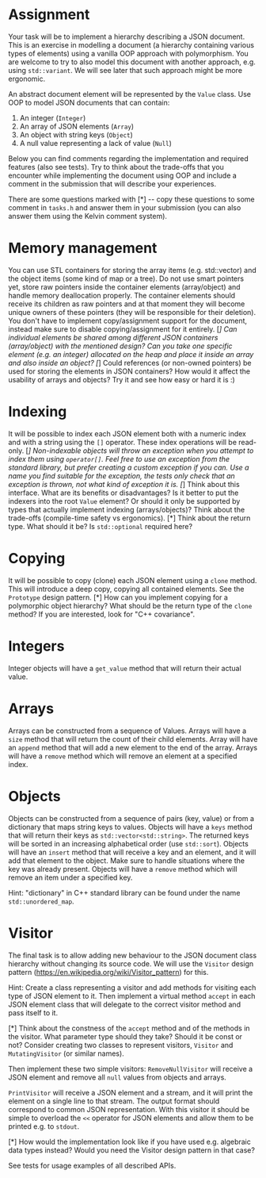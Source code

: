 # Assignment
Your task will be to implement a hierarchy describing a JSON document.
This is an exercise in modelling a document (a hierarchy containing various types of elements)
using a vanilla OOP approach with polymorphism.
You are welcome to try to also model this document with another approach, e.g. using `std::variant`.
We will see later that such approach might be more ergonomic.

An abstract document element will be represented by the `Value` class. Use OOP to model JSON
documents that can contain:
1) An integer (`Integer`)
2) An array of JSON elements (`Array`)
3) An object with string keys (`Object`)
4) A null value representing a lack of value (`Null`)

Below you can find comments regarding the implementation and required features (also see tests).
Try to think about the trade-offs that you encounter while implementing the document using OOP
and include a comment in the submission that will describe your experiences.

There are some questions marked with [*] -- copy these questions to some comment in `tasks.h` and
answer them in your submission (you can also answer them using the Kelvin comment system).

# Memory management
You can use STL containers for storing the array items (e.g. std::vector) and the object items
(some kind of map or a tree). Do not use smart pointers yet, store raw pointers inside the container
elements (array/object) and handle memory deallocation properly. The container elements should
receive its children as raw pointers and at that moment they will become unique owners of these
pointers (they will be responsible for their deletion).
You don't have to implement copy/assignment support for the document, instead make sure to disable
copying/assignment for it entirely.
[*] Can individual elements be shared among different JSON containers (array/object) with the mentioned
design? Can you take one specific element (e.g. an integer) allocated on the heap and place it inside
an array and also inside an object?
[*] Could references (or non-owned pointers) be used for storing the elements in JSON containers?
How would it affect the usability of arrays and objects? Try it and see how easy or hard it is :)

# Indexing
It will be possible to index each JSON element both with a numeric index and with a string
using the `[]` operator. These index operations will be read-only.
[*] Non-indexable objects will throw an exception when you attempt to index them using `operator[]`.
Feel free to use an exception from the standard library, but prefer creating a custom exception
if you can. Use a name you find suitable for the exception, the tests only check that an exception
is thrown, not what kind of exception it is.
[*] Think about this interface. What are its benefits or disadvantages? Is it better to put the
indexers into the root `Value` element? Or should it only be supported by types that actually
implement indexing (arrays/objects)? Think about the trade-offs (compile-time safety vs ergonomics).
[*] Think about the return type. What should it be? Is `std::optional` required here?
    
# Copying
It will be possible to copy (clone) each JSON element using a `clone` method. This will introduce
a deep copy, copying all contained elements. See the `Prototype` design pattern.
[*] How can you implement copying for a polymorphic object hierarchy? What should be the return type
of the `clone` method? If you are interested, look for "C++ covariance".

# Integers
Integer objects will have a `get_value` method that will return their actual value.

# Arrays
Arrays can be constructed from a sequence of Values.
Arrays will have a `size` method that will return the count of their child elements.
Array will have an `append` method that will add a new element to the end of the array.
Arrays will have a `remove` method which will remove an element at a specified index.

# Objects
Objects can be constructed from a sequence of pairs (key, value) or from a dictionary that maps
string keys to values.
Objects will have a `keys` method that will return their keys as `std::vector<std::string>`.
The returned keys will be sorted in an increasing alphabetical order (use `std::sort`).
Objects will have an `insert` method that will receive a key and an element, and it will add
that element to the object. Make sure to handle situations where the key was already present.
Objects will have a `remove` method which will remove an item under a specified key.

Hint: "dictionary" in C++ standard library can be found under the name `std::unordered_map`.

# Visitor
The final task is to allow adding new behaviour to the JSON document class hierarchy without changing
its source code. We will use the `Visitor` design pattern (https://en.wikipedia.org/wiki/Visitor_pattern)
for this.

Hint:
Create a class representing a visitor and add methods for visiting each type of JSON element to it.
Then implement a virtual method `accept` in each JSON element class that will delegate to the correct
visitor method and pass itself to it.

[*] Think about the constness of the `accept` method and of the methods in the visitor. What
parameter type should they take? Should it be const or not? Consider creating two classes
to represent visitors, `Visitor` and `MutatingVisitor` (or similar names).

Then implement these two simple visitors:
`RemoveNullVisitor` will receive a JSON element and remove all `null` values from objects and arrays.

`PrintVisitor` will receive a JSON element and a stream, and it will print the element on a single
line to that stream. The output format should correspond to common JSON representation.
With this visitor it should be simple to overload the `<<` operator for JSON elements and allow
them to be printed e.g. to `stdout`.

[*] How would the implementation look like if you have used e.g. algebraic data types instead?
Would you need the Visitor design pattern in that case?

See tests for usage examples of all described APIs.

